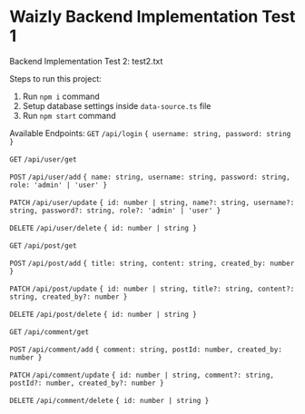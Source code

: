 # Waizly Backend Implementation Test 1
Backend Implementation Test 2: test2.txt

Steps to run this project:

1. Run `npm i` command
2. Setup database settings inside `data-source.ts` file
3. Run `npm start` command

Available Endpoints:
`GET` `/api/login` `{ username: string, password: string }`

`GET` `/api/user/get`

`POST` `/api/user/add`
`{ name: string, username: string, password: string, role: 'admin' | 'user' }`

`PATCH` `/api/user/update`
`{ id: number | string, name?: string, username?: string, password?: string, role?: 'admin' | 'user' }`

`DELETE` `/api/user/delete`
`{ id: number | string }`

`GET` `/api/post/get`

`POST` `/api/post/add`
`{ title: string, content: string, created_by: number }`

`PATCH` `/api/post/update`
`{ id: number | string, title?: string, content?: string, created_by?: number }`

`DELETE` `/api/post/delete`
`{ id: number | string }`

`GET` `/api/comment/get`

`POST` `/api/comment/add`
`{ comment: string, postId: number, created_by: number }`

`PATCH` `/api/comment/update`
`{ id: number | string, comment?: string, postId?: number, created_by?: number }`

`DELETE` `/api/comment/delete`
`{ id: number | string }`
